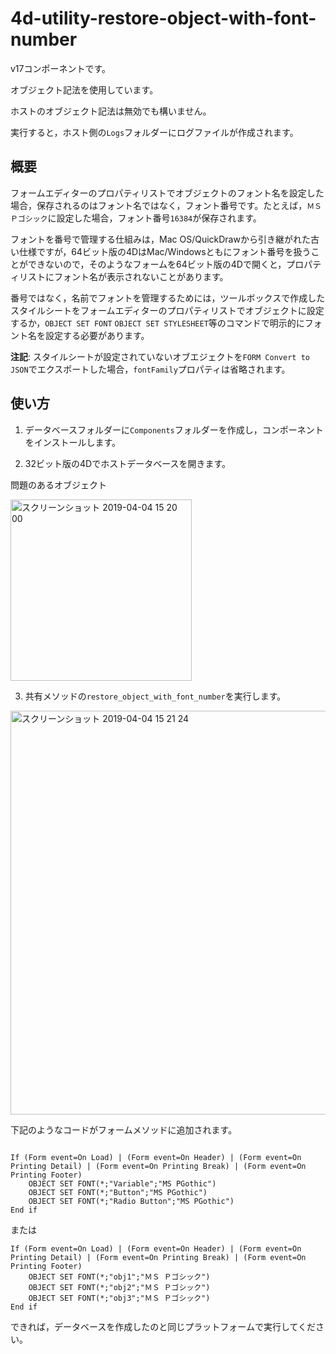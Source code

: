 # 4d-utility-restore-object-with-font-number

v17コンポーネントです。

オブジェクト記法を使用しています。

ホストのオブジェクト記法は無効でも構いません。

実行すると，ホスト側の``Logs``フォルダーにログファイルが作成されます。

## 概要

フォームエディターのプロパティリストでオブジェクトのフォント名を設定した場合，保存されるのはフォント名ではなく，フォント番号です。たとえば，``ＭＳ　Ｐゴシック``に設定した場合，フォント番号``16384``が保存されます。

フォントを番号で管理する仕組みは，Mac OS/QuickDrawから引き継がれた古い仕様ですが，64ビット版の4DはMac/Windowsともにフォント番号を扱うことができないので，そのようなフォームを64ビット版の4Dで開くと，プロパティリストにフォント名が表示されないことがあります。




番号ではなく，名前でフォントを管理するためには，ツールボックスで作成したスタイルシートをフォームエディターのプロパティリストでオブジェクトに設定するか，``OBJECT SET FONT`` ``OBJECT SET STYLESHEET``等のコマンドで明示的にフォント名を設定する必要があります。

**注記**: スタイルシートが設定されていないオブエジェクトを``FORM Convert to JSON``でエクスポートした場合，``fontFamily``プロパティは省略されます。

## 使い方

1. データベースフォルダーに``Components``フォルダーを作成し，コンポーネントをインストールします。

2. 32ビット版の4Dでホストデータベースを開きます。

問題のあるオブジェクト

<img width="290" alt="スクリーンショット 2019-04-04 15 20 00" src="https://user-images.githubusercontent.com/1725068/55533702-233dc780-56ed-11e9-8301-f7787fdb8bad.png">

3. 共有メソッドの``restore_object_with_font_number``を実行します。

<img width="646" alt="スクリーンショット 2019-04-04 15 21 24" src="https://user-images.githubusercontent.com/1725068/55533768-52eccf80-56ed-11e9-8f47-b462ac4ea3cd.png">

下記のようなコードがフォームメソッドに追加されます。

```

If (Form event=On Load) | (Form event=On Header) | (Form event=On Printing Detail) | (Form event=On Printing Break) | (Form event=On Printing Footer)
	OBJECT SET FONT(*;"Variable";"MS PGothic")
	OBJECT SET FONT(*;"Button";"MS PGothic")
	OBJECT SET FONT(*;"Radio Button";"MS PGothic")
End if 
```

または

```
If (Form event=On Load) | (Form event=On Header) | (Form event=On Printing Detail) | (Form event=On Printing Break) | (Form event=On Printing Footer)
	OBJECT SET FONT(*;"obj1";"ＭＳ Ｐゴシック")
	OBJECT SET FONT(*;"obj2";"ＭＳ Ｐゴシック")
	OBJECT SET FONT(*;"obj3";"ＭＳ Ｐゴシック")
End if 
```

できれば，データベースを作成したのと同じプラットフォームで実行してください。

